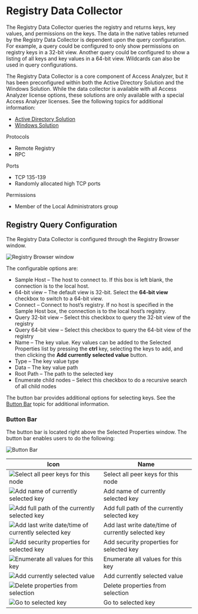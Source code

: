 # Registry Data Collector

The Registry Data Collector queries the registry and returns keys, key values, and permissions on
the keys. The data in the native tables returned by the Registry Data Collector is dependent upon
the query configuration. For example, a query could be configured to only show permissions on
registry keys in a 32-bit view. Another query could be configured to show a listing of all keys and
key values in a 64-bit view. Wildcards can also be used in query configurations.

The Registry Data Collector is a core component of Access Analyzer, but it has been preconfigured
within both the Active Directory Solution and the Windows Solution. While the data collector is
available with all Access Analyzer license options, these solutions are only available with a
special Access Analyzer licenses. See the following topics for additional information:

- [Active Directory Solution](/docs/accessanalyzer/12.0/solutions/activedirectory/overview.md)
- [Windows Solution](/docs/accessanalyzer/12.0/solutions/windows/overview.md)

Protocols

- Remote Registry
- RPC

Ports

- TCP 135-139
- Randomly allocated high TCP ports

Permissions

- Member of the Local Administrators group

## Registry Query Configuration

The Registry Data Collector is configured through the Registry Browser window.

![Registry Browser window](/img/product_docs/accessanalyzer/12.0/admin/datacollector/browser.webp)

The configurable options are:

- Sample Host – The host to connect to. If this box is left blank, the connection is to the local
  host.
- 64-bit view – The default view is 32-bit. Select the **64-bit view** checkbox to switch to a
  64-bit view.
- Connect – Connect to host’s registry. If no host is specified in the Sample Host box, the
  connection is to the local host’s registry.
- Query 32-bit view – Select this checkbox to query the 32-bit view of the registry
- Query 64-bit view – Select this checkbox to query the 64-bit view of the registry
- Name – The key value. Key values can be added to the Selected Properties list by pressing the
  **ctrl** key, selecting the keys to add, and then clicking the **Add currently selected value**
  button.
- Type – The key value type
- Data – The key value path
- Root Path – The path to the selected key
- Enumerate child nodes – Select this checkbox to do a recursive search of all child nodes

The button bar provides additional options for selecting keys. See the [Button Bar](#button-bar)
topic for additional information.

### Button Bar

The button bar is located right above the Selected Properties window. The button bar enables users
to do the following:

![Button Bar](/img/product_docs/accessanalyzer/12.0/admin/datacollector/buttonbar.webp)

| Icon                                                                                                                                                                | Name                                               |
| ------------------------------------------------------------------------------------------------------------------------------------------------------------------- | -------------------------------------------------- |
| ![Select all peer keys for this node](/img/product_docs/accessanalyzer/12.0/admin/datacollector/selectall.webp)                   | Select all peer keys for this node                 |
| ![Add name of currently selected key](/img/product_docs/accessanalyzer/12.0/admin/datacollector/addname.webp)                     | Add name of currently selected key                 |
| ![Add full path of the currently selected key](/img/product_docs/accessanalyzer/12.0/admin/datacollector/addpath.webp)            | Add full path of the currently selected key        |
| ![Add last write date/time of currently selected key](/img/product_docs/accessanalyzer/12.0/admin/datacollector/adddatetime.webp) | Add last write date/time of currently selected key |
| ![Add security properties for selected key](/img/product_docs/accessanalyzer/12.0/admin/datacollector/addproperties.webp)         | Add security properties for selected key           |
| ![Enumerate all values for this key](/img/product_docs/accessanalyzer/12.0/admin/datacollector/enumeratevalues.webp)              | Enumerate all values for this key                  |
| ![Add currently selected value](/img/product_docs/accessanalyzer/12.0/admin/datacollector/addvalue.webp)                          | Add currently selected value                       |
| ![Delete properties from selection](/img/product_docs/accessanalyzer/12.0/admin/datacollector/delete.webp)                                         | Delete properties from selection                   |
| ![Go to selected key](/img/product_docs/accessanalyzer/12.0/admin/datacollector/goto.webp)                                        | Go to selected key                                 |
